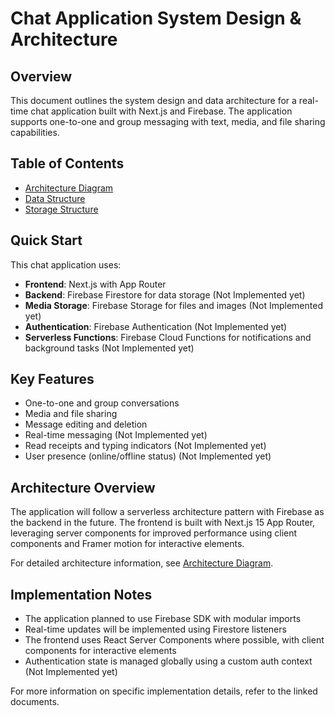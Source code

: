 # Chat Application System Design & Architecture

## Overview

This document outlines the system design and data architecture for a real-time chat application built with Next.js and Firebase. The application supports one-to-one and group messaging with text, media, and file sharing capabilities.

## Table of Contents

- [Architecture Diagram](./docs/ARCHITECTURE_DIAGRAM.md)
- [Data Structure](./docs/DATA_STRUCTURE.md)
- [Storage Structure](./docs/STORAGE_STRUCTURE.md)

## Quick Start

This chat application uses:

- **Frontend**: Next.js with App Router
- **Backend**: Firebase Firestore for data storage (Not Implemented yet)
- **Media Storage**: Firebase Storage for files and images (Not Implemented yet)
- **Authentication**: Firebase Authentication (Not Implemented yet)
- **Serverless Functions**: Firebase Cloud Functions for notifications and background tasks (Not Implemented yet)

## Key Features

- One-to-one and group conversations
- Media and file sharing
- Message editing and deletion
- Real-time messaging (Not Implemented yet)
- Read receipts and typing indicators (Not Implemented yet)
- User presence (online/offline status) (Not Implemented yet)

## Architecture Overview

The application will follow a serverless architecture pattern with Firebase as the backend in the future. The frontend is built with Next.js 15 App Router, leveraging server components for improved performance using client components and Framer motion for interactive elements.

For detailed architecture information, see [Architecture Diagram](./docs/ARCHITECTURE_DIAGRAM.md).

## Implementation Notes

- The application planned to use Firebase SDK with modular imports
- Real-time updates will be implemented using Firestore listeners
- The frontend uses React Server Components where possible, with client components for interactive elements
- Authentication state is managed globally using a custom auth context (Not Implemented yet)

For more information on specific implementation details, refer to the linked documents.
